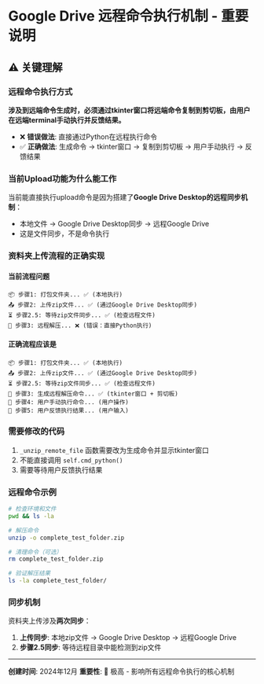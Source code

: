 # Google Drive 远程命令执行机制 - 重要说明

## ⚠️ 关键理解

### 远程命令执行方式
**涉及到远端命令生成时，必须通过tkinter窗口将远端命令复制到剪切板，由用户在远端terminal手动执行并反馈结果。**

- ❌ **错误做法**: 直接通过Python在远程执行命令
- ✅ **正确做法**: 生成命令 → tkinter窗口 → 复制到剪切板 → 用户手动执行 → 反馈结果

### 当前Upload功能为什么能工作
当前能直接执行upload命令是因为搭建了**Google Drive Desktop的远程同步机制**：
- 本地文件 → Google Drive Desktop同步 → 远程Google Drive
- 这是文件同步，不是命令执行

### 资料夹上传流程的正确实现

#### 当前流程问题
```
📦 步骤1: 打包文件夹... ✅ (本地执行)
📤 步骤2: 上传zip文件... ✅ (通过Google Drive Desktop同步)
⏳ 步骤2.5: 等待zip文件同步... ✅ (检查远程文件)
📂 步骤3: 远程解压... ❌ (错误：直接Python执行)
```

#### 正确流程应该是
```
📦 步骤1: 打包文件夹... ✅ (本地执行)
📤 步骤2: 上传zip文件... ✅ (通过Google Drive Desktop同步)
⏳ 步骤2.5: 等待zip文件同步... ✅ (检查远程文件)
📂 步骤3: 生成远程解压命令... ✅ (tkinter窗口 + 剪切板)
👤 步骤4: 用户手动执行命令... (用户操作)
📝 步骤5: 用户反馈执行结果... (用户输入)
```

### 需要修改的代码
1. `_unzip_remote_file` 函数需要改为生成命令并显示tkinter窗口
2. 不能直接调用 `self.cmd_python()`
3. 需要等待用户反馈执行结果

### 远程命令示例
```bash
# 检查环境和文件
pwd && ls -la

# 解压命令
unzip -o complete_test_folder.zip

# 清理命令（可选）
rm complete_test_folder.zip

# 验证解压结果
ls -la complete_test_folder/
```

### 同步机制
资料夹上传涉及**两次同步**：
1. **上传同步**: 本地zip文件 → Google Drive Desktop → 远程Google Drive
2. **步骤2.5同步**: 等待远程目录中能检测到zip文件

---

**创建时间**: 2024年12月
**重要性**: 🔴 极高 - 影响所有远程命令执行的核心机制 